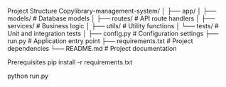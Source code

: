 Project Structure
Copylibrary-management-system/
│
├── app/
│   ├── models/          # Database models
│   ├── routes/          # API route handlers
│   ├── services/        # Business logic
│   ├── utils/           # Utility functions
│   └── tests/           # Unit and integration tests
│
├── config.py            # Configuration settings
├── run.py               # Application entry point
├── requirements.txt     # Project dependencies
└── README.md            # Project documentation


Prerequisites
pip install -r requirements.txt


python run.py
